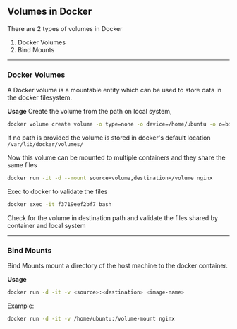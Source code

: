 ## Volumes in Docker

There are 2 types of volumes in Docker
1. Docker Volumes
2. Bind Mounts

---

### Docker Volumes
A Docker volume is a mountable entity which can be used to store data in the docker filesystem.

**Usage**
Create the volume from the path on local system,

```bash
docker volume create volume -o type=none -o device=/home/ubuntu -o o=bind
```
If no path is provided the volume is stored in docker's default location `/var/lib/docker/volumes/`

Now this volume can be mounted to multiple containers and they share the same files

```bash
docker run -it -d --mount source=volume,destination=/volume nginx
```
Exec to docker to validate the files
```bash
docker exec -it f3719eef2bf7 bash
```
Check for the volume in destination path and validate the files shared by container and local system

---

### Bind Mounts

Bind Mounts mount a directory of the host machine to the docker container. 

**Usage**
```bash
docker run -d -it -v <source>:<destination> <image-name>
```

Example:
```bash
docker run -d -it -v /home/ubuntu:/volume-mount nginx
```